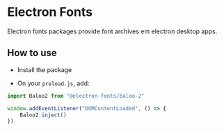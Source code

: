 # Electron Fonts

Electron fonts packages provide font archives em electron desktop apps.

## How to use

* Install the package

* On your `preload.js`, add:

```ts
import Baloo2 from "@electron-fonts/baloo-2"

window.addEventListener("DOMContentLoaded", () => {
    Baloo2.inject()
})
```